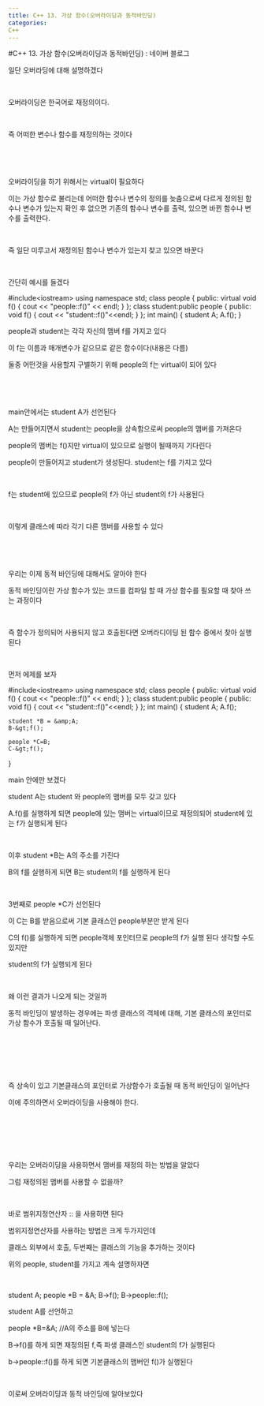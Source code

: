 ```yaml
---
title: C++ 13. 가상 함수(오버라이딩과 동적바인딩)
categories:
C++
---
```

#C++ 13. 가상 함수(오버라이딩과 동적바인딩) : 네이버 블로그
<div class="wrap_rabbit pcol2 _param(1) _postViewArea221728436988" id="post-view221728436988">
<!-- Rabbit HTML --><div class="se-viewer se-theme-default" lang="ko-KR">
<!-- SE_DOC_HEADER_END -->
<div class="se-main-container">
<div class="se-component se-text se-l-default" id="SE-74b8a1eb-4c14-467c-90cf-2420d37c214c">
<div class="se-component-content">
<div class="se-section se-section-text se-l-default">
<div class="se-module se-module-text"><!-- SE-TEXT { --><p class="se-text-paragraph se-text-paragraph-align-" id="SE-3d0ee6d7-6a80-42bd-a049-eb1b6dff4068" style=""><span class="se-fs- se-ff-" id="SE-89fd1b30-3725-4ece-bf75-025a855f2369" style="">일단 오버라딩에 대해 설명하겠다</span></p><!-- } SE-TEXT --><!-- SE-TEXT { --><p class="se-text-paragraph se-text-paragraph-align-" id="SE-d59c2ccf-ceb5-4319-a648-b87e18aaf7e1" style=""><span class="se-fs- se-ff-" id="SE-523c4dcf-6300-478e-9b75-726003e4391b" style="">​</span></p><!-- } SE-TEXT --><!-- SE-TEXT { --><p class="se-text-paragraph se-text-paragraph-align-" id="SE-9fc5fd24-9092-4a33-9d05-2b47d627a4f3" style=""><span class="se-fs- se-ff-" id="SE-a51f6e96-df82-4119-a7e5-2b2fc991683f" style="">오버라이딩은 한국어로 재정의이다.</span></p><!-- } SE-TEXT --><!-- SE-TEXT { --><p class="se-text-paragraph se-text-paragraph-align-" id="SE-1a84e5b2-ee75-466e-a4ea-9b0618a5ceca" style=""><span class="se-fs- se-ff-" id="SE-3a5649a5-01ca-4a71-9412-0c960de7bb1e" style="">​</span></p><!-- } SE-TEXT --><!-- SE-TEXT { --><p class="se-text-paragraph se-text-paragraph-align-" id="SE-a29caf93-c03a-4d69-a688-0f81abe596f4" style=""><span class="se-fs- se-ff-" id="SE-acb47e13-a3b0-4fde-ae39-94777a1edfaf" style="">즉 어떠한 변수나 함수를 재정의하는 것이다</span></p><!-- } SE-TEXT --><!-- SE-TEXT { --><p class="se-text-paragraph se-text-paragraph-align-" id="SE-f480f709-69c2-45eb-a088-502f4f86ee49" style=""><span class="se-fs- se-ff-" id="SE-92ac9cb0-5856-4262-90d7-8dd9287c354f" style="">​</span></p><!-- } SE-TEXT --><!-- SE-TEXT { --><p class="se-text-paragraph se-text-paragraph-align-" id="SE-556322cc-2ab5-4f47-8ad6-e8b095d3b7ba" style=""><span class="se-fs- se-ff-" id="SE-8e3907b5-f3c6-4578-8ea3-a38acfd4a345" style="">​</span></p><!-- } SE-TEXT --><!-- SE-TEXT { --><p class="se-text-paragraph se-text-paragraph-align-" id="SE-58b53c99-c0de-4241-9f54-d972f0b011c9" style=""><span class="se-fs- se-ff-" id="SE-3413ca13-a0df-429e-bd32-a5033f1dae3e" style="">오버라이딩을 하기 위해서는 virtual이 필요하다</span></p><!-- } SE-TEXT --><!-- SE-TEXT { --><p class="se-text-paragraph se-text-paragraph-align-" id="SE-2bb1cbd0-f478-4156-bc0c-48ab9e19e905" style=""><span class="se-fs- se-ff-" id="SE-605033c3-4ef0-4f9f-81f3-bc73aed4ca21" style="">이는 가상 함수로 불리는데 어떠한 함수나 변수의 정의를 늦춤으로써 다르게 정의된 함수나 변수가 있는지 확인 후 없으면 기존의 함수나 변수를 출력, 있으면 바뀐 함수나 변수를 출력한다.</span></p><!-- } SE-TEXT --><!-- SE-TEXT { --><p class="se-text-paragraph se-text-paragraph-align-" id="SE-9d9b03fd-45a7-4dad-b669-7134403154ba" style=""><span class="se-fs- se-ff-" id="SE-e1758ddf-c471-48a3-b4ad-8d59b608dbd6" style="">​</span></p><!-- } SE-TEXT --><!-- SE-TEXT { --><p class="se-text-paragraph se-text-paragraph-align-" id="SE-f0d6b20d-25d1-443a-9112-424590a09df0" style=""><span class="se-fs- se-ff-" id="SE-4e02e5ff-bb1f-4373-bdf9-228212d094df" style="">즉 일단 미루고서 재정의된 함수나 변수가 있는지 찾고 있으면 바꾼다</span></p><!-- } SE-TEXT --><!-- SE-TEXT { --><p class="se-text-paragraph se-text-paragraph-align-" id="SE-d025ac85-ce18-4e56-b8a8-ea9303901672" style=""><span class="se-fs- se-ff-" id="SE-9f7e1e84-bf86-440d-8a5b-b3ca4f0d8700" style="">​</span></p><!-- } SE-TEXT --><!-- SE-TEXT { --><p class="se-text-paragraph se-text-paragraph-align-" id="SE-b463f50b-3fb3-45fb-b8c0-6ad8b14880be" style=""><span class="se-fs- se-ff-" id="SE-0dccf37c-9ee7-4225-a260-fd58ff56ea13" style="">간단히 예시를 들겠다</span></p><!-- } SE-TEXT --></div>
</div>
</div>
</div> <div class="se-component se-code se-l-default" id="SE-eab61b69-7bd4-459e-8921-8aecc9067030">
<div class="se-component-content">
<div class="se-section se-section-code se-l-default">
<div class="se-module se-module-code se-fs-fs13">
<div class="se-code-source">
<div class="__se_code_view language-javascript">#include&lt;iostream&gt;
using namespace std;
class people {
public:
	virtual void f() {
		cout &lt;&lt; "people::f()" &lt;&lt; endl;
	}
};
class student:public people {
public:
	void f() {
		cout &lt;&lt; "student::f()"&lt;&lt;endl;
	}
};
int main() {
	student A;
	A.f();
}</div>
</div>
</div>
</div>
</div>
<script class="__se_module_data" data-module='{"type":"v2_code", "id" : "SE-eab61b69-7bd4-459e-8921-8aecc9067030"}' type="text/data"></script>
</div> <div class="se-component se-text se-l-default" id="SE-92155ac2-09f8-4be2-a6f8-c71879724b02">
<div class="se-component-content">
<div class="se-section se-section-text se-l-default">
<div class="se-module se-module-text"><!-- SE-TEXT { --><p class="se-text-paragraph se-text-paragraph-align-" id="SE-f32d2b53-ade6-43a3-8fba-03bd6e6998a4" style=""><span class="se-fs- se-ff-" id="SE-fa0b2f72-d5d7-48e9-bcb5-8a18760d1df5" style="">people과 student는 각각 자신의 맴버 f를 가지고 있다</span></p><!-- } SE-TEXT --><!-- SE-TEXT { --><p class="se-text-paragraph se-text-paragraph-align-" id="SE-2dd30ee7-ec26-426d-abd7-bb5283ce93cf" style=""><span class="se-fs- se-ff-" id="SE-38e5c38d-7201-4160-9c55-99b03268d640" style="">이 f는 이름과 매개변수가 같으므로 같은 함수이다(내용은 다름)</span></p><!-- } SE-TEXT --><!-- SE-TEXT { --><p class="se-text-paragraph se-text-paragraph-align-" id="SE-d6f7b05f-a87a-4367-b21e-afcbbeba0ef3" style=""><span class="se-fs- se-ff-" id="SE-5cbecf76-5110-4df8-93bd-70cddd26459d" style="">둘중 어떤것을 사용할지 구별하기 위해 people의 f는 virtual이 되어 있다</span></p><!-- } SE-TEXT --><!-- SE-TEXT { --><p class="se-text-paragraph se-text-paragraph-align-" id="SE-e52befc1-0ee4-4bf0-9f06-53e66fd66a59" style=""><span class="se-fs- se-ff-" id="SE-9cebe0de-b82d-4e86-b8b3-188ef4a5f732" style="">​</span></p><!-- } SE-TEXT --><!-- SE-TEXT { --><p class="se-text-paragraph se-text-paragraph-align-" id="SE-7af6cf1d-fbf1-4e8d-9783-0688f2a93122" style=""><span class="se-fs- se-ff-" id="SE-c0d02b72-d382-46e6-8ecd-babb73c4ee84" style="">​</span></p><!-- } SE-TEXT --><!-- SE-TEXT { --><p class="se-text-paragraph se-text-paragraph-align-" id="SE-1d329b19-53c8-46d6-94ac-29e0c4486ad6" style=""><span class="se-fs- se-ff-" id="SE-6a8399d5-797f-415b-97d6-4d3a54f7ca2a" style="">main안에서는 student A가 선언된다</span></p><!-- } SE-TEXT --><!-- SE-TEXT { --><p class="se-text-paragraph se-text-paragraph-align-" id="SE-c9f6fd5f-85c6-4e6c-8265-9d28797d3f65" style=""><span class="se-fs- se-ff-" id="SE-f57b6bdf-260c-47ea-80d8-5906a7cc63fa" style="">A는 만들어지면서 student는 people을 상속함으로써 people의 맴버를 가져온다</span></p><!-- } SE-TEXT --><!-- SE-TEXT { --><p class="se-text-paragraph se-text-paragraph-align-" id="SE-7ec9addc-be6b-41eb-873d-a74c72b31691" style=""><span class="se-fs- se-ff-" id="SE-09ea199f-be5b-4299-aa6d-d29e97099c6e" style="">people의 맴버는 f()지만 virtual이 있으므로 실행이 될때까지 기다린다</span></p><!-- } SE-TEXT --><!-- SE-TEXT { --><p class="se-text-paragraph se-text-paragraph-align-" id="SE-f637b967-7540-49e9-b4b8-36492a5303fe" style=""><span class="se-fs- se-ff-" id="SE-1d119d8d-d5a6-4bd8-bb2f-67602df6972c" style="">people이 만들어지고 student가 생성된다. student는 f를 가지고 있다</span></p><!-- } SE-TEXT --><!-- SE-TEXT { --><p class="se-text-paragraph se-text-paragraph-align-" id="SE-b4f7c0d0-53ea-4cb8-b746-3390660bfc78" style=""><span class="se-fs- se-ff-" id="SE-2fcb7819-c55c-4dc0-99c4-17e490e09592" style="">​</span></p><!-- } SE-TEXT --><!-- SE-TEXT { --><p class="se-text-paragraph se-text-paragraph-align-" id="SE-c9164eed-90a2-4b75-ad46-868a43408a21" style=""><span class="se-fs- se-ff-" id="SE-c3dda13c-4bff-4407-8bdb-38975476b3d1" style="">f는 student에 있으므로 people의 f가 아닌 student의 f가 사용된다</span></p><!-- } SE-TEXT --><!-- SE-TEXT { --><p class="se-text-paragraph se-text-paragraph-align-" id="SE-704aeef3-dcd7-47d8-928d-9e807f199714" style=""><span class="se-fs- se-ff-" id="SE-62d0f2c2-b283-4dbe-a0ff-0f2fca115c20" style="">​</span></p><!-- } SE-TEXT --><!-- SE-TEXT { --><p class="se-text-paragraph se-text-paragraph-align-" id="SE-5255cbf7-2a09-4604-a741-745609f68944" style=""><span class="se-fs- se-ff-" id="SE-de2e3e20-404d-4060-a07e-b837d8fe8a58" style="">이렇게 클래스에 따라 각기 다른 맴버를 사용할 수 있다</span></p><!-- } SE-TEXT --><!-- SE-TEXT { --><p class="se-text-paragraph se-text-paragraph-align-" id="SE-d5c54b94-048d-45e1-ad13-fa55a64aba8a" style=""><span class="se-fs- se-ff-" id="SE-7216cb35-4dda-41f0-b27e-0ae53209ce5c" style="">​</span></p><!-- } SE-TEXT --><!-- SE-TEXT { --><p class="se-text-paragraph se-text-paragraph-align-" id="SE-c6c9c88d-d571-4a77-b0e9-87faad02bc98" style=""><span class="se-fs- se-ff-" id="SE-9e157d2a-8096-4dc1-93eb-c8fd9e07fff6" style="">​</span></p><!-- } SE-TEXT --><!-- SE-TEXT { --><p class="se-text-paragraph se-text-paragraph-align-" id="SE-e3777253-df47-4cb1-9ad8-b385a7548130" style=""><span class="se-fs- se-ff-" id="SE-17897ab8-c40d-45fd-9434-eb5378ebbb97" style="">우리는 이제 동적 바인딩에 대해서도 알아야 한다</span></p><!-- } SE-TEXT --><!-- SE-TEXT { --><p class="se-text-paragraph se-text-paragraph-align-" id="SE-f1f5cbf0-61c6-490f-aafe-fcd6fc6b0221" style=""><span class="se-fs- se-ff-" id="SE-efcd0da1-f705-45d0-a3af-0d6f9b626346" style="">동적 바인딩이란 가상 함수가 있는 코드를 컴파일 할 때 가상 함수를 필요할 때 찾아 쓰는 과정이다</span></p><!-- } SE-TEXT --><!-- SE-TEXT { --><p class="se-text-paragraph se-text-paragraph-align-" id="SE-f970d2e9-3348-4d9b-9e73-232137ed0b50" style=""><span class="se-fs- se-ff-" id="SE-b987e594-05ba-4a53-8342-fd1c2ae65b5d" style="">​</span></p><!-- } SE-TEXT --><!-- SE-TEXT { --><p class="se-text-paragraph se-text-paragraph-align-" id="SE-91e52735-cc0c-4e22-9db6-9f9b277ec4ae" style=""><span class="se-fs- se-ff-" id="SE-a7ff35a7-2731-470c-8145-aff2002fab53" style="">즉 함수가 정의되어 사용되지 않고 호출된다면 오버라디이딩 된 함수 중에서 찾아 실행된다</span></p><!-- } SE-TEXT --><!-- SE-TEXT { --><p class="se-text-paragraph se-text-paragraph-align-" id="SE-1b85cc45-a156-48fb-ae16-b1414888f6ed" style=""><span class="se-fs- se-ff-" id="SE-26a7ca8c-b822-4460-8f96-1cae6b0ec3f2" style="">​</span></p><!-- } SE-TEXT --><!-- SE-TEXT { --><p class="se-text-paragraph se-text-paragraph-align-" id="SE-ae3957d0-9512-44b7-b34c-d1c30b71f69c" style=""><span class="se-fs- se-ff-" id="SE-bb47d1ff-0767-46d2-b23c-fc92c8ab7cb5" style="">먼저 에제를 보자</span></p><!-- } SE-TEXT --></div>
</div>
</div>
</div> <div class="se-component se-code se-l-default" id="SE-2ae5d8aa-9da4-41ba-957e-b38b43714f6c">
<div class="se-component-content">
<div class="se-section se-section-code se-l-default">
<div class="se-module se-module-code se-fs-fs13">
<div class="se-code-source">
<div class="__se_code_view language-javascript">#include&lt;iostream&gt;
using namespace std;
class people {
public:
	virtual void f() {
		cout &lt;&lt; "people::f()" &lt;&lt; endl;
	}
};
class student:public people {
public:
	void f() {
		cout &lt;&lt; "student::f()"&lt;&lt;endl;
	}
};
int main() {
	student A;
	A.f();

	student *B = &amp;A;
	B-&gt;f();

	people *C=B;
	C-&gt;f();
}</div>
</div>
</div>
</div>
</div>
<script class="__se_module_data" data-module='{"type":"v2_code", "id" : "SE-2ae5d8aa-9da4-41ba-957e-b38b43714f6c"}' type="text/data"></script>
</div> <div class="se-component se-text se-l-default" id="SE-cebee28b-9037-45fb-bec2-9768a444505f">
<div class="se-component-content">
<div class="se-section se-section-text se-l-default">
<div class="se-module se-module-text"><!-- SE-TEXT { --><p class="se-text-paragraph se-text-paragraph-align-" id="SE-86ce9aeb-09d5-458a-b864-383db204fb7f" style=""><span class="se-fs- se-ff-" id="SE-13fa6f6f-e643-4051-a95e-ad3d3694b25c" style="">main 안에만 보겠다</span></p><!-- } SE-TEXT --><!-- SE-TEXT { --><p class="se-text-paragraph se-text-paragraph-align-" id="SE-d6462ebf-8033-411d-a9e9-fa62b271b2bf" style=""><span class="se-fs- se-ff-" id="SE-ad439e68-1b7c-489d-90e7-be681a3f212d" style="">student A는 student 와 people의 맴버를 모두 갖고 있다</span></p><!-- } SE-TEXT --><!-- SE-TEXT { --><p class="se-text-paragraph se-text-paragraph-align-" id="SE-6f744dd8-e54a-4e7c-b670-c8010ea6d963" style=""><span class="se-fs- se-ff-" id="SE-c3b80207-b921-4dbb-9c93-82f1b128bfc8" style="">A.f()를 실행하게 되면 people에 있는 맴버는 virtual이므로 재정의되어 student에 있는 f가 실행되게 된다</span></p><!-- } SE-TEXT --><!-- SE-TEXT { --><p class="se-text-paragraph se-text-paragraph-align-" id="SE-bc1e6268-0a00-4142-ade8-ae1a6f3af36e" style=""><span class="se-fs- se-ff-" id="SE-9946b2fb-7be1-4efa-aeb1-2b3b1f053aa1" style="">​</span></p><!-- } SE-TEXT --><!-- SE-TEXT { --><p class="se-text-paragraph se-text-paragraph-align-" id="SE-6a0602a7-408e-45b8-8b3a-e524121c6e98" style=""><span class="se-fs- se-ff-" id="SE-f846566d-aabf-40a2-acf6-ccdf0300e484" style="">이후 student *B는 A의 주소를 가진다</span></p><!-- } SE-TEXT --><!-- SE-TEXT { --><p class="se-text-paragraph se-text-paragraph-align-" id="SE-a7e6b6af-7d85-494b-aa44-1fcb8d50938a" style=""><span class="se-fs- se-ff-" id="SE-e2552f92-4670-46c4-b426-759381878d2e" style="">B의 f를 실행하게 되면 B는 student의 f를 실행하게 된다</span></p><!-- } SE-TEXT --><!-- SE-TEXT { --><p class="se-text-paragraph se-text-paragraph-align-" id="SE-2f828f7f-e060-4d9a-ac16-6b50a428165b" style=""><span class="se-fs- se-ff-" id="SE-b0dea377-52b7-4a5f-8f29-856c6a6ecad4" style="">​</span></p><!-- } SE-TEXT --><!-- SE-TEXT { --><p class="se-text-paragraph se-text-paragraph-align-" id="SE-73972846-700c-4f22-86b0-dc2c82f98992" style=""><span class="se-fs- se-ff-" id="SE-54c192f5-aa3b-4170-ace1-66abfe177aea" style="">3번째로 people *C가 선언된다</span></p><!-- } SE-TEXT --><!-- SE-TEXT { --><p class="se-text-paragraph se-text-paragraph-align-" id="SE-5bd68ef6-f630-4efd-8df1-b29699242d36" style=""><span class="se-fs- se-ff-" id="SE-fcf5e7a6-c3d2-4c04-ac53-1533e00039d6" style="">이 C는 B를 받음으로써 기본 클래스인 people부분만 받게 된다</span></p><!-- } SE-TEXT --><!-- SE-TEXT { --><p class="se-text-paragraph se-text-paragraph-align-" id="SE-6e39d76c-a18f-46d5-8458-d2e9a83314eb" style=""><span class="se-fs- se-ff-" id="SE-ae92d70f-7649-46ec-9fba-ac3f8aae5ce0" style="">C의 f()를 실행하게 되면 people객체 포인터므로 people의 f가 실행 된다 생각할 수도 있지만</span></p><!-- } SE-TEXT --><!-- SE-TEXT { --><p class="se-text-paragraph se-text-paragraph-align-" id="SE-3acf0736-879e-49d4-85f3-d95c9f6ceb18" style=""><span class="se-fs- se-ff-" id="SE-16f82f44-647b-44f5-9ee6-cca38967702e" style="">student의 f가 실행되게 된다</span></p><!-- } SE-TEXT --><!-- SE-TEXT { --><p class="se-text-paragraph se-text-paragraph-align-" id="SE-0b2c14b0-366f-4fac-bb66-00cd38b8a883" style=""><span class="se-fs- se-ff-" id="SE-9152deed-8770-49a2-b284-e88e6c1d535f" style="">​</span></p><!-- } SE-TEXT --><!-- SE-TEXT { --><p class="se-text-paragraph se-text-paragraph-align-" id="SE-269a7199-c24d-4480-b7b2-d6004d086158" style=""><span class="se-fs- se-ff-" id="SE-0aaa9e89-9554-4c4e-a2d9-a6591dfe1e7e" style="">왜 이런 결과가 나오게 되는 것일까</span></p><!-- } SE-TEXT --><!-- SE-TEXT { --><p class="se-text-paragraph se-text-paragraph-align-" id="SE-4092fb28-51d3-4147-a5d3-8b42e02aae1e" style=""><span class="se-fs- se-ff-" id="SE-b87f9e29-2c1b-43c4-8065-46fbac70a592" style="">동적 바인딩이 발생하는 경우에는 파생 클래스의 객체에 대해, 기본 클래스의 포인터로 가상 함수가 호출될 때 일어난다.</span></p><!-- } SE-TEXT --><!-- SE-TEXT { --><p class="se-text-paragraph se-text-paragraph-align-" id="SE-76e2348b-37c1-454d-a218-68ab56bf65e0" style=""><span class="se-fs- se-ff-" id="SE-06443dbf-e734-471c-a02c-140f5fe4ea4a" style="">​</span></p><!-- } SE-TEXT --><!-- SE-TEXT { --><p class="se-text-paragraph se-text-paragraph-align-" id="SE-a8a8435c-b860-48c0-997b-cf6bc29f48c8" style=""><span class="se-fs- se-ff-" id="SE-3f5030fb-f41a-4c01-abe2-b9bdc3120018" style="">​</span></p><!-- } SE-TEXT --><!-- SE-TEXT { --><p class="se-text-paragraph se-text-paragraph-align-" id="SE-65f302f0-7275-4622-8109-3dcdbc201301" style=""><span class="se-fs- se-ff-" id="SE-37c21e9d-7ee3-47df-9287-fb1e79db46d2" style="">​</span></p><!-- } SE-TEXT --><!-- SE-TEXT { --><p class="se-text-paragraph se-text-paragraph-align-" id="SE-242ecd25-7a23-448a-8f9d-7f0a7637bf42" style=""><span class="se-fs- se-ff-" id="SE-475ef714-0db8-4e32-a7d5-0c4d3860f885" style="">즉 상속이 있고 기본클래스의 포인터로 가상함수가 호출될 때 동적 바인딩이 일어난다</span></p><!-- } SE-TEXT --><!-- SE-TEXT { --><p class="se-text-paragraph se-text-paragraph-align-" id="SE-7f4c4b5a-eca7-45e5-a43a-634025ec338b" style=""><span class="se-fs- se-ff-" id="SE-87f3cdc8-ea0c-40bf-a91c-1fad687e2f6b" style="">이에 주의하면서 오버라이딩을 사용해야 한다.</span></p><!-- } SE-TEXT --><!-- SE-TEXT { --><p class="se-text-paragraph se-text-paragraph-align-" id="SE-65a6dddd-ea7f-4cfe-9a1c-14ed8b1d9f18" style=""><span class="se-fs- se-ff-" id="SE-fe5f6be9-f5c5-4b11-a7e7-819e48033aea" style="">​</span></p><!-- } SE-TEXT --><!-- SE-TEXT { --><p class="se-text-paragraph se-text-paragraph-align-" id="SE-f05a2c17-f7fb-40a6-a5c2-f22b27b0260c" style=""><span class="se-fs- se-ff-" id="SE-3eea4112-9573-4530-ac63-0203f8406be7" style="">​</span></p><!-- } SE-TEXT --><!-- SE-TEXT { --><p class="se-text-paragraph se-text-paragraph-align-" id="SE-514facd3-03c8-4c4f-8e63-5392887b50dd" style=""><span class="se-fs- se-ff-" id="SE-480fd096-61f4-48eb-979c-4070fecc8f9c" style="">​</span></p><!-- } SE-TEXT --><!-- SE-TEXT { --><p class="se-text-paragraph se-text-paragraph-align-" id="SE-53eca6b0-d0d9-49fd-8750-a1860a3b835e" style=""><span class="se-fs- se-ff-" id="SE-566a0e94-219d-46b9-abcf-acf0df1e2419" style="">우리는 오버라이딩을 사용하면서 맴버를 재정의 하는 방법을 알았다</span></p><!-- } SE-TEXT --><!-- SE-TEXT { --><p class="se-text-paragraph se-text-paragraph-align-" id="SE-e67cd3b0-5e5a-4165-b536-0cd7e27502c2" style=""><span class="se-fs- se-ff-" id="SE-fd8d8d9f-ed11-44b1-89ec-8ed3a51db6ce" style="">그럼 재정의된 맴버를 사용할 수 없을까?</span></p><!-- } SE-TEXT --><!-- SE-TEXT { --><p class="se-text-paragraph se-text-paragraph-align-" id="SE-587ea258-863f-4809-8879-4b0d3f6ff04a" style=""><span class="se-fs- se-ff-" id="SE-d7dd9c9f-a9f7-4e62-beb0-b169b791f47d" style="">​</span></p><!-- } SE-TEXT --><!-- SE-TEXT { --><p class="se-text-paragraph se-text-paragraph-align-" id="SE-8509c6cb-abdc-4d76-a680-4de29f47821c" style=""><span class="se-fs- se-ff-" id="SE-b3e4b703-de28-46dd-9d2e-7b0930a98bc0" style="">바로 범위지정연산자 :: 을 사용하면 된다</span></p><!-- } SE-TEXT --><!-- SE-TEXT { --><p class="se-text-paragraph se-text-paragraph-align-" id="SE-28c5d181-8b71-4e1a-8019-292a2535d9f1" style=""><span class="se-fs- se-ff-" id="SE-30e52bc6-a04b-4e64-848e-77b94dbf81e4" style="">범위지정연산자를 사용하는 방법은 크게 두가지인데</span></p><!-- } SE-TEXT --><!-- SE-TEXT { --><p class="se-text-paragraph se-text-paragraph-align-" id="SE-e1310cbc-fd6c-41ff-b4d7-ee4fc3c861a0" style=""><span class="se-fs- se-ff-" id="SE-83f66009-eaae-4835-966f-b2bf9786b518" style="">클래스 외부에서 호출, 두번째는 클래스의 기능을 추가하는 것이다</span></p><!-- } SE-TEXT --><!-- SE-TEXT { --><p class="se-text-paragraph se-text-paragraph-align-" id="SE-f7ad3c34-4c4b-4533-b0c9-4d2ab988e571" style=""><span class="se-fs- se-ff-" id="SE-0968b161-9f1f-4a88-ad37-f846b8dfefbd" style="">위의 people, student를 가지고 계속 설명하자면</span></p><!-- } SE-TEXT --><!-- SE-TEXT { --><p class="se-text-paragraph se-text-paragraph-align-" id="SE-10392027-312f-4c24-9640-6acdfa64c7b9" style=""><span class="se-fs- se-ff-" id="SE-30ac09e5-40e4-4b09-b251-c856e9e8573f" style="">​</span></p><!-- } SE-TEXT --></div>
</div>
</div>
</div> <div class="se-component se-code se-l-default" id="SE-a6aa2d79-ddbd-426d-94ec-d3b9c0fab3d4">
<div class="se-component-content">
<div class="se-section se-section-code se-l-default">
<div class="se-module se-module-code se-fs-fs13">
<div class="se-code-source">
<div class="__se_code_view language-javascript">	student A;
	people *B = &amp;A;
	B-&gt;f();
	B-&gt;people::f();</div>
</div>
</div>
</div>
</div>
<script class="__se_module_data" data-module='{"type":"v2_code", "id" : "SE-a6aa2d79-ddbd-426d-94ec-d3b9c0fab3d4"}' type="text/data"></script>
</div> <div class="se-component se-text se-l-default" id="SE-49fd60e2-aa26-45f4-9d85-81bbd02bda16">
<div class="se-component-content">
<div class="se-section se-section-text se-l-default">
<div class="se-module se-module-text"><!-- SE-TEXT { --><p class="se-text-paragraph se-text-paragraph-align-" id="SE-e15c9558-3f25-42b7-b2cf-69340708aac6" style=""><span class="se-fs- se-ff-" id="SE-fc271ae2-ec0c-474e-8b49-d3b9edd228e2" style="">student A를 선언하고</span></p><!-- } SE-TEXT --><!-- SE-TEXT { --><p class="se-text-paragraph se-text-paragraph-align-" id="SE-82d7db29-d777-4063-bbc4-6c9e4924d74f" style=""><span class="se-fs- se-ff-" id="SE-c151fd63-111c-4f33-b45d-39c548441aae" style="">people *B=&amp;A; //A의 주소를 B에 넣는다</span></p><!-- } SE-TEXT --><!-- SE-TEXT { --><p class="se-text-paragraph se-text-paragraph-align-" id="SE-e7683b10-d22c-471d-8a96-e9e0a94ee074" style=""><span class="se-fs- se-ff-" id="SE-1a0eabc3-b51d-4f26-8a47-c0ca3c523866" style="">B-&gt;f()를 하게 되면 재정의된 f,즉 파생 클래스인 student의 f가 실행된다</span></p><!-- } SE-TEXT --><!-- SE-TEXT { --><p class="se-text-paragraph se-text-paragraph-align-" id="SE-2ddb05d9-fc26-4e91-aeaa-bd0f6f4033af" style=""><span class="se-fs- se-ff-" id="SE-e73653ed-9fd7-4b32-a6c7-53a284d257aa" style="">b-&gt;people::f()를 하게 되면 기본클래스의 맴버인 f()가 실행된다</span></p><!-- } SE-TEXT --><!-- SE-TEXT { --><p class="se-text-paragraph se-text-paragraph-align-" id="SE-c36083d4-1556-4eec-8fdc-cbedc11182ec" style=""><span class="se-fs- se-ff-" id="SE-92fd634b-d8c2-459b-855c-aaa76f7d602c" style="">​</span></p><!-- } SE-TEXT --><!-- SE-TEXT { --><p class="se-text-paragraph se-text-paragraph-align-" id="SE-734a7dbb-6b86-46c7-8e95-13d098b499f6" style=""><span class="se-fs- se-ff-" id="SE-b26a300d-a4fc-481a-89af-7a8e1e81146e" style="">이로써 오버라이딩과 동적 바인딩에 알아보았다</span></p><!-- } SE-TEXT --></div>
</div>
</div>
</div> </div>
</div>
</div>